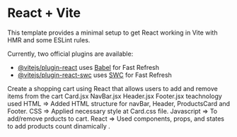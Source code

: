 # React + Vite

This template provides a minimal setup to get React working in Vite with HMR and some ESLint rules.

Currently, two official plugins are available:

- [@vitejs/plugin-react](https://github.com/vitejs/vite-plugin-react/blob/main/packages/plugin-react/README.md) uses [Babel](https://babeljs.io/) for Fast Refresh
- [@vitejs/plugin-react-swc](https://github.com/vitejs/vite-plugin-react-swc) uses [SWC](https://swc.rs/) for Fast Refresh

Create a shopping cart using React that allows users to add and remove items from the cart
Card.jsx
NavBar.jsx
Header.jsx
Footer.jsx
teachnology used
HTML => Added HTML structure for navBar, Header, ProductsCard and Footer.
CSS => Applied necessary style at Card.css file.
Javascript => To add/remove prducts to cart.
React => Used components, props, and states to add products count dinamically .


